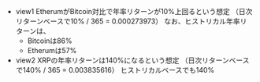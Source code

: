 - view1
    EtherumがBitcoin対比で年率リターンが10%上回るという想定
    （日次リターンベースで10% / 365 = 0.000273973）
    なお、ヒストリカル年率リターンは、
    - Bitcoinは86%
    - Etherumは57%
- view2
    XRPの年率リターンは140%になるという想定
    （日次リターンベースで140% / 365 = 0.003835616）
    ヒストリカルベースでも140%